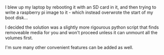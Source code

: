 
I blew up my laptop by rebooting it with an SD card in it, and then trying to write a raspberry pi
image to it - which instead overwrote the start of my boot disk...

I decided the solution was a slightly more rigourous python script that finds
removeable media for you and won't proceed unless it can unmount all the volumes first.

I'm sure many other convenient features can be added as well.
